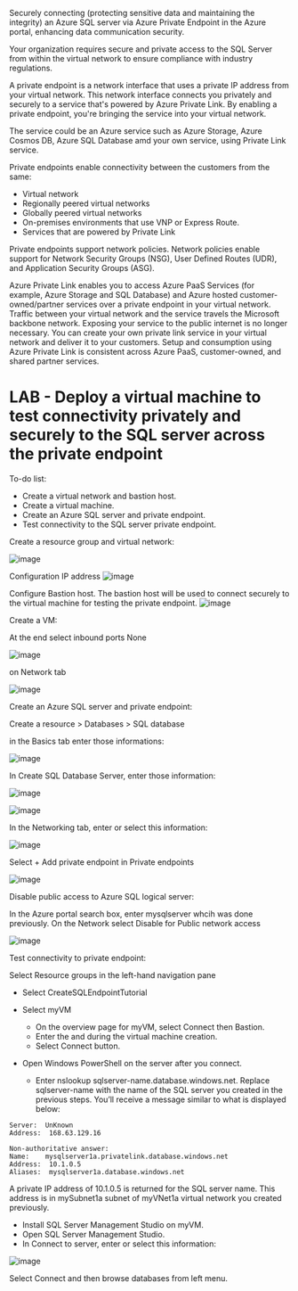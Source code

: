 
Securely connecting (protecting sensitive data and maintaining the integrity) an Azure SQL server via Azure Private Endpoint in the Azure portal, enhancing data communication security.

Your organization requires secure and private access to the SQL Server from within the virtual network to ensure compliance with industry regulations. 

A private endpoint is a network interface that uses a private IP address from your virtual network. This network interface connects you privately and securely to a service that's powered by Azure Private Link. 
By enabling a private endpoint, you're bringing the service into your virtual network.

The service could be an Azure service such as Azure Storage, Azure Cosmos DB, Azure SQL Database amd your own service, using Private Link service.

Private endpoints enable connectivity between the customers from the same:

- Virtual network
- Regionally peered virtual networks
- Globally peered virtual networks
- On-premises environments that use VNP or Express Route.
- Services that are powered by Private Link

Private endpoints support network policies. Network policies enable support for Network Security Groups (NSG), User Defined Routes (UDR), and Application Security Groups (ASG).

Azure Private Link enables you to access Azure PaaS Services (for example, Azure Storage and SQL Database) and Azure hosted customer-owned/partner services over a private endpoint in your virtual network.
Traffic between your virtual network and the service travels the Microsoft backbone network. Exposing your service to the public internet is no longer necessary. You can create your own private link service in your virtual network and deliver it to your customers.
Setup and consumption using Azure Private Link is consistent across Azure PaaS, customer-owned, and shared partner services.


# LAB - Deploy a virtual machine to test connectivity privately and securely to the SQL server across the private endpoint

To-do list:
- Create a virtual network and bastion host.
- Create a virtual machine.
- Create an Azure SQL server and private endpoint.
- Test connectivity to the SQL server private endpoint.

Create a resource group and virtual network:

![image](https://github.com/M4gOo/PROJECTS/assets/57456345/defddc79-3a24-464a-9a20-478cc4030d07)

Configuration IP address
![image](https://github.com/M4gOo/PROJECTS/assets/57456345/3f172ce8-c082-40ad-93e4-38bc252b6e20)

Configure Bastion host. The bastion host will be used to connect securely to the virtual machine for testing the private endpoint.
![image](https://github.com/M4gOo/PROJECTS/assets/57456345/7fee9d2c-7a1d-4c76-9928-92e799d853ef)


Create a VM:

At the end select inbound ports None

![image](https://github.com/M4gOo/PROJECTS/assets/57456345/49810c20-db71-41a8-b519-f6076734d429)

on Network tab

![image](https://github.com/M4gOo/PROJECTS/assets/57456345/e848e0ad-366e-45e3-95fc-a7868c864545)


Create an Azure SQL server and private endpoint:

Create a resource > Databases > SQL database

in the Basics tab enter those informations:

![image](https://github.com/M4gOo/PROJECTS/assets/57456345/5ae40d99-3aac-4ab9-a46e-87fcaf649615)

In Create SQL Database Server, enter those information:

![image](https://github.com/M4gOo/PROJECTS/assets/57456345/08dd576e-cd4f-42f8-b620-c78f49a6ec53)

![image](https://github.com/M4gOo/PROJECTS/assets/57456345/3ae43f3d-0876-4d22-a488-e88a00b107bf)


In the Networking tab, enter or select this information:

![image](https://github.com/M4gOo/PROJECTS/assets/57456345/a4e5c26a-fbfc-4c7e-97b6-bb1ae0baf361)

Select + Add private endpoint in Private endpoints

![image](https://github.com/M4gOo/PROJECTS/assets/57456345/5898e9c4-6af1-4588-81ae-27d706a0bad0)


Disable public access to Azure SQL logical server:

In the Azure portal search box, enter mysqlserver whcih was done previously. On the Network select Disable for Public network access

![image](https://github.com/M4gOo/PROJECTS/assets/57456345/281cb5cc-51f0-4905-aca4-ce55908de1fc)


Test connectivity to private endpoint:

Select Resource groups in the left-hand navigation pane

- Select CreateSQLEndpointTutorial
- Select myVM
  - On the overview page for myVM, select Connect then Bastion.
  - Enter the <username> and <password> during the virtual machine creation.
  - Select Connect button.

- Open Windows PowerShell on the server after you connect.
  - Enter nslookup sqlserver-name.database.windows.net. Replace sqlserver-name with the name of the SQL server you created in the previous steps. You’ll receive a message similar to what is displayed below:
```
Server:  UnKnown
Address:  168.63.129.16
   
Non-authoritative answer:
Name:    mysqlserver1a.privatelink.database.windows.net
Address:  10.1.0.5
Aliases:  mysqlserver1a.database.windows.net
```
A private IP address of 10.1.0.5 is returned for the SQL server name. This address is in mySubnet1a subnet of myVNet1a virtual network you created previously.


- Install SQL Server Management Studio on myVM.
- Open SQL Server Management Studio.
- In Connect to server, enter or select this information:

![image](https://github.com/M4gOo/PROJECTS/assets/57456345/ed3658a9-c2ac-4279-a4ee-ffb3e8f79915)

Select Connect and then browse databases from left menu.

























































